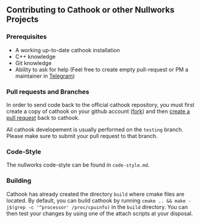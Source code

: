 ## Contributing to Cathook or other Nullworks Projects

### Prerequisites

- A working up-to-date cathook installation
- C++ knowledge
- Git knowledge
- Ability to ask for help (Feel free to create empty pull-request or PM a maintainer in [Telegram](https://t.me/nullifiedcat))

### Pull requests and Branches

In order to send code back to the official cathook repository, you must first create a copy of cathook on your github account ([fork](https://help.github.com/articles/creating-a-pull-request-from-a-fork/)) and then [create a pull request](https://help.github.com/articles/creating-a-pull-request-from-a-fork/) back to cathook.

All cathook developement is usually performed on the `testing` branch. Please make sure to submit your pull request to that branch. 

### Code-Style

The nullworks code-style can be found in `code-style.md`.

### Building

Cathook has already created the directory `build` where cmake files are located. By default, you can build cathook by running `cmake .. && make -j$(grep -c '^processor' /proc/cpuinfo)` in the `build` directory. You can then test your changes by using one of the attach scripts at your disposal.
